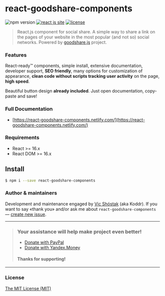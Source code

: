 # react-goodshare-components

![npm version](https://badge.fury.io/js/react-goodshare-components.svg) [![react js site](https://img.shields.io/badge/React-16.x_or_newer-blue.svg?style=flat)](https://reactjs.org) [![license](https://img.shields.io/badge/license-MIT-red.svg?style=flat)](https://github.com/koddr/react-goodshare-components/blob/master/LICENSE)

> React.js component for social share. A simple way to share a link on the pages of your website in the most popular (and not so) social networks. Powered by [goodshare.js](https://github.com/koddr/goodshare.js) project.

### Features

React-ready&trade; components, simple install, extensive documentation, developer support, **SEO friendly**, many options for customization of appearance, **clean code without scripts tracking user activity** on the page, **high speed**.

Beautiful button design **already included**. Just open documentation, copy-paste and save!

### Full Documentation

- [https://react-goodshare-components.netlify.com/](https://react-goodshare-components.netlify.com/)

### Requirements

- React >= 16.x
- React DOM >= 16.x

## Install

```bash
$ npm i --save react-goodshare-components
```

### Author & maintainers

Development and maintenance engaged by [Vic Shóstak](https://github.com/koddr) (aka Koddr).
If you want to say «thank you» and/or ask me about `react-goodshare-components` — [create new issue](https://github.com/koddr/react-goodshare-components/issues/new).

---

> ### Your assistance will help make project even better!
>
> - [Donate with PayPal](https://www.paypal.me/koddr/9.99usd)
> - [Donate with Yandex.Money](https://money.yandex.ru/to/41001601525977/599)
>
> #### Thanks for supporting!

---

### License

[The MIT License (MIT)](https://github.com/koddr/react-goodshare-components/blob/master/LICENSE)
